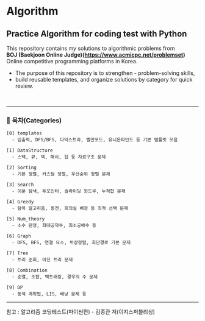 # Algorithm
## Practice Algorithm for coding test with Python
This repository contains my solutions to algorithmic problems from  
**BOJ (Baekjoon Online Judge)(https://www.acmicpc.net/problemset)** 
<br>
Online competitive programming platforms in Korea.  
- The purpose of this repository is to strengthen - problem-solving skills,  
- build reusable templates, and organize solutions by category for quick review.  
<br>


---
### 📑 목차(Categories) 
```
[0] templates  
  - 입출력, DFS/BFS, 다익스트라, 벨만포드, 유니온파인드 등 기본 템플릿 모음

[1] DataStructure  
  - 스택, 큐, 덱, 해시, 힙 등 자료구조 문제

[2] Sorting  
  - 기본 정렬, 커스텀 정렬, 우선순위 정렬 문제

[3] Search  
  - 이분 탐색, 투포인터, 슬라이딩 윈도우, 누적합 문제

[4] Greedy  
  - 탐욕 알고리즘, 동전, 회의실 배정 등 최적 선택 문제

[5] Num_theory  
  - 소수 판정, 최대공약수, 최소공배수 등

[6] Graph  
  - DFS, BFS, 연결 요소, 위상정렬, 최단경로 기본 문제

[7] Tree  
  - 트리 순회, 이진 트리 문제

[8] Combination  
  - 순열, 조합, 백트래킹, 경우의 수 문제

[9] DP  
  - 동적 계획법, LIS, 배낭 문제 등
```
---

참고 : 알고리즘 코딩테스트(파이썬편) - 김종관 저(이지스퍼블리싱)

